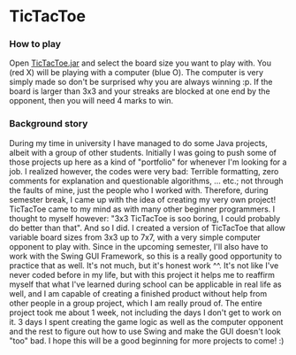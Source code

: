 # TicTacToe

### How to play

Open [TicTacToe.jar](TicTacToe.jar) and select the board size you want to play with. You (red X) will be playing with a computer (blue O). The computer is very simply made so don't be surprised why you are always winning :p. If the board is larger than 3x3 and your streaks are blocked at one end by the opponent, then you will need 4 marks to win.

### Background story

During my time in university I have managed to do some Java projects, albeit with a group of other students. Initially I was going to push some of those projects up here as a kind of "portfolio" for whenever I'm looking for a job. I realized however, the codes were very bad: Terrible formatting, zero comments for explanation and questionable algorithms, ... etc.; not through the faults of mine, just the people who I worked with. Therefore, during semester break, I came up with the idea of creating my very own project! TicTacToe came to my mind as with many other beginner programmers. I thought to myself however: "3x3 TicTacToe is soo boring, I could probably do better than that". And so I did. I created a version of TicTacToe that allow variable board sizes from 3x3 up to 7x7, with a very simple computer opponent to play with. Since in the upcoming semester, I'll also have to work with the Swing GUI Framework, so this is a really good opportunity to practice that as well. It's not much, but it's honest work ^^. It's not like I've never coded before in my life, but with this project it helps me to reaffirm myself that what I've learned during school can be applicable in real life as well, and I am capable of creating a finished product without help from other people in a group project, which I am really proud of. The entire project took me about 1 week, not including the days I don't get to work on it. 3 days I spent creating the game logic as well as the computer opponent and the rest to figure out how to use Swing and make the GUI doesn't look "too" bad. I hope this will be a good beginning for more projects to come! :)
